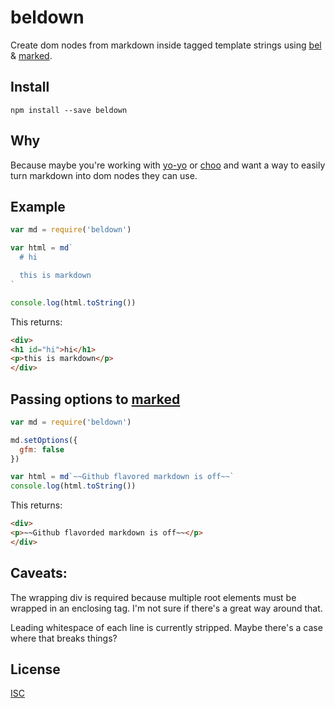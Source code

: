 # beldown

Create dom nodes from markdown inside tagged template strings using [bel](https://github.com/shama/bel) & [marked](https://github.com/chjj/marked).

## Install

```
npm install --save beldown
```

## Why

Because maybe you're working with [yo-yo](https://github.com/maxogden/yo-yo) or [choo](https://github.com/yoshuawuyts/choo) and want a way to easily turn markdown into dom nodes they can use.

## Example

```js
var md = require('beldown')

var html = md`
  # hi

  this is markdown
`

console.log(html.toString())
```

This returns:

```html
<div>
<h1 id="hi">hi</h1>
<p>this is markdown</p>
</div>
```

## Passing options to [marked](https://github.com/chjj/marked)

```js
var md = require('beldown')

md.setOptions({
  gfm: false
})

var html = md`~~Github flavored markdown is off~~`
console.log(html.toString())
```

This returns:

```html
<div>
<p>~~Github flavorded markdown is off~~</p>
</div>
```

## Caveats:
The wrapping div is required because multiple root elements must be wrapped in an enclosing tag. I'm not sure if there's a great way around that.

Leading whitespace of each line is currently stripped. Maybe there's a case where that breaks things?

## License
[ISC](LICENSE.md)
